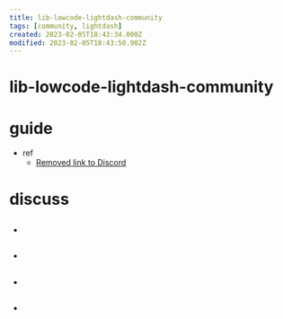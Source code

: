 ```yaml
---
title: lib-lowcode-lightdash-community
tags: [community, lightdash]
created: 2023-02-05T18:43:34.000Z
modified: 2023-02-05T18:43:50.902Z
---
```


# lib-lowcode-lightdash-community

# guide

- ref
  - [Removed link to Discord](https://github.com/lightdash/lightdash/pull/267)
# discuss
- ## 

- ## 

- ## 

- ## 
